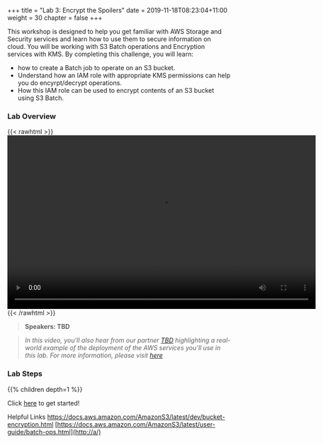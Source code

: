 +++
title = "Lab 3: Encrypt the Spoilers"
date = 2019-11-18T08:23:04+11:00
weight = 30
chapter = false
+++

This workshop is designed to help you get familiar with AWS Storage and Security services  and learn how to use them to secure information on cloud. You will be working with S3 Batch operations and Encryption services with KMS. By completing this challenge, you will learn:
* how to create a Batch job to operate on an S3 bucket. 
* Understand how an IAM role with appropriate KMS permissions can help you do encyrpt/decrypt operations.
* How this IAM role can be used to encrypt contents of an S3 bucket using S3 Batch. 

### Lab Overview

{{< rawhtml >}}
<video width="696" height="392" controls>
  <source src="https://apj-security-workshop.s3-ap-southeast-2.amazonaws.com/q4/lab3-intro-ac3.mp4" type="video/mp4">
  Your browser doesn't support video.
</video>
{{< /rawhtml >}}

>  **Speakers: TBD** 

>  *In this video, you’ll also hear from our partner [TBD](https://aws.amazon.com)  highlighting a real-world example of the deployment of the AWS services you’ll use in this lab. For more information, please visit [here](https://aws.amazon.com)*



### Lab Steps
{{% children depth=1 %}}

Click [here](./module3/setup.html) to get started!




Helpful Links
https://docs.aws.amazon.com/AmazonS3/latest/dev/bucket-encryption.html
[https://docs.aws.amazon.com/AmazonS3/latest/user-guide/batch-ops.html](http://a/)
